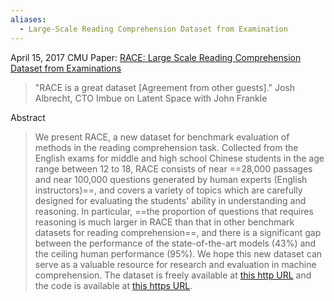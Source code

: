 ```yaml
---
aliases:
  - Large-Scale Reading Comprehension Dataset from Examination
---
```



April 15, 2017
CMU
Paper: [RACE: Large Scale Reading Comprehension Dataset from Examinations](https://arxiv.org/abs/1704.04683)

> "RACE is a great dataset [Agreement from other guests]."
> Josh Albrecht, CTO Imbue on Latent Space with John Frankle

Abstract
> We present RACE, a new dataset for benchmark evaluation of methods in the reading comprehension task. Collected from the English exams for middle and high school Chinese students in the age range between 12 to 18, RACE consists of near ==28,000 passages and near 100,000 questions generated by human experts (English instructors)==, and covers a variety of topics which are carefully designed for evaluating the students' ability in understanding and reasoning. In particular, ==the proportion of questions that requires reasoning is much larger in RACE than that in other benchmark datasets for reading comprehension==, and there is a significant gap between the performance of the state-of-the-art models (43%) and the ceiling human performance (95%). We hope this new dataset can serve as a valuable resource for research and evaluation in machine comprehension. The dataset is freely available at [this http URL](http://www.cs.cmu.edu/~glai1/data/race/) and the code is available at [this https URL](https://github.com/qizhex/RACE_AR_baselines).
